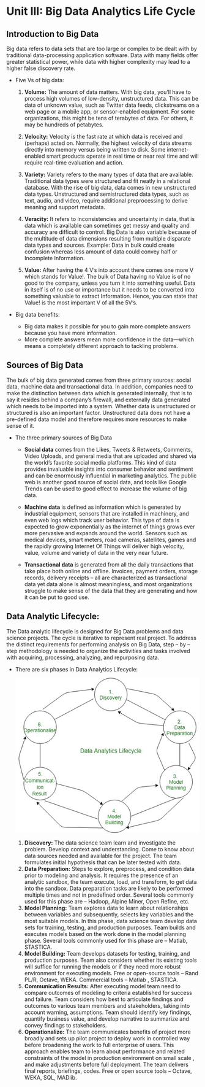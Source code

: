 # Unit III: Big Data Analytics Life Cycle

## Introduction to Big Data

Big data refers to data sets that are too large or complex to be dealt with by
traditional data-processing application software. Data with many fields offer
greater statistical power, while data with higher complexity may lead to a
higher false discovery rate.

*   Five Vs of big data:

    1.  **Volume:**	The amount of data matters. With big data, you’ll have to
        process high volumes of low-density, unstructured data. This can be data of
        unknown value, such as Twitter data feeds, clickstreams on a web page or a
        mobile app, or sensor-enabled equipment. For some organizations, this might
        be tens of terabytes of data. For others, it may be hundreds of petabytes.

    2.  **Velocity:**	Velocity is the fast rate at which data is received and
        (perhaps) acted on. Normally, the highest velocity of data streams directly
        into memory versus being written to disk. Some internet-enabled smart
        products operate in real time or near real time and will require real-time
        evaluation and action.

    3.  **Variety:**	Variety refers to the many types of data that are
        available. Traditional data types were structured and fit neatly in a
        relational database. With the rise of big data, data comes in new
        unstructured data types. Unstructured and semistructured data types, such as
        text, audio, and video, require additional preprocessing to derive meaning
        and support metadata.

    4.  **Veracity:** It refers to inconsistencies and uncertainty in data, that
        is data which is available can sometimes get messy and quality and accuracy
        are difficult to control. Big Data is also variable because of the multitude
        of data dimensions resulting from multiple disparate data types and sources.
        Example: Data in bulk could create confusion whereas less amount of data
        could convey half or Incomplete Information.

    5.  **Value:** After having the 4 V’s into account there comes one more V
        which stands for Value!. The bulk of Data having no Value is of no good to
        the company, unless you turn it into something useful. Data in itself is of
        no use or importance but it needs to be converted into something valuable to
        extract Information. Hence, you can state that Value! is the most important
        V of all the 5V’s.

*   Big data benefits:
    *   Big data makes it possible for you to gain more complete answers because
        you have more information.
    *   More complete answers mean more confidence in the data—which means a
        completely different approach to tackling problems.

## Sources of Big Data

The bulk of big data generated comes from three primary sources: social data,
machine data and transactional data. In addition, companies need to make the
distinction between data which is generated internally, that is to say it
resides behind a company’s firewall, and externally data generated which needs
to be imported into a system. Whether data is unstructured or structured is also
an important factor. Unstructured data does not have a pre-defined data model
and therefore requires more resources to make sense of it.

*   The three primary sources of  Big Data

    *   **Social data** comes from the Likes, Tweets & Retweets, Comments, Video
        Uploads, and general media that are uploaded and shared via the world’s
        favorite social media platforms. This kind of data provides invaluable
        insights into consumer behavior and sentiment and can be enormously
        influential in marketing analytics. The public web is another good
        source of social data, and tools like Google Trends can be used to good
        effect to increase the volume of big data.

    *   **Machine data** is defined as information which is generated by
        industrial equipment, sensors that are installed in machinery, and even
        web logs which track user behavior. This type of data is expected to
        grow exponentially as the internet of things grows ever more pervasive
        and expands around the world. Sensors such as medical devices, smart
        meters, road cameras, satellites, games and the rapidly growing Internet
        Of Things will deliver high velocity, value, volume and variety of data
        in the very near future.

    *   **Transactional data** is generated from all the daily transactions that
        take place both online and offline. Invoices, payment orders, storage
        records, delivery receipts – all are characterized as transactional data
        yet data alone is almost meaningless, and most organizations struggle to
        make sense of the data that they are generating and how it can be put to
        good use.

## Data Analytic Lifecycle:

The Data analytic lifecycle is designed for Big Data problems and data science
projects. The cycle is iterative to represent real project. To address the
distinct requirements for performing analysis on Big Data, step – by – step
methodology is needed to organize the activities and tasks involved with
acquiring, processing, analyzing, and repurposing data.

*   There are six phases in Data Analytics Lifecycle:

    ![Phases of Data Analytics Lifecycle](pictures/phases.jpg)

    1.  **Discovery:** The data science team learn and investigate the problem.
        Develop context and understanding. Come to know about data sources needed
        and available for the project. The team formulates initial hypothesis that
        can be later tested with data.
    2.  **Data Preparation:** Steps to explore, preprocess, and condition data
        prior to modeling and analysis. It requires the presence of an analytic
        sandbox, the team execute, load, and transform, to get data into the
        sandbox. Data preparation tasks are likely to be performed multiple times
        and not in predefined order. Several tools commonly used for this phase are
        – Hadoop, Alpine Miner, Open Refine, etc.
    3.  **Model Planning:** Team explores data to learn about relationships
        between variables and subsequently, selects key variables and the most
        suitable models. In this phase, data science team develop data sets for
        training, testing, and production purposes. Team builds and executes models
        based on the work done in the model planning phase. Several tools commonly
        used for this phase are – Matlab, STASTICA.
    4.  **Model Building:** Team develops datasets for testing, training, and
        production purposes. Team also considers whether its existing tools will
        suffice for running the models or if they need more robust environment for
        executing models. Free or open-source tools – Rand PL/R, Octave, WEKA.
        Commercial tools – Matlab , STASTICA.
    5.  **Communication Results:** After executing model team need to compare
        outcomes of modeling to criteria established for success and failure. Team
        considers how best to articulate findings and outcomes to various team
        members and stakeholders, taking into account warning, assumptions. Team
        should identify key findings, quantify business value, and develop narrative
        to summarize and convey findings to stakeholders.
    6.  **Operationalize:** The team communicates benefits of project more
        broadly and sets up pilot project to deploy work in controlled way before
        broadening the work to full enterprise of users. This approach enables team
        to learn about performance and related constraints of the model in
        production environment on small scale  , and make adjustments before full
        deployment. The team delivers final reports, briefings, codes. Free or open
        source tools – Octave, WEKA, SQL, MADlib.

